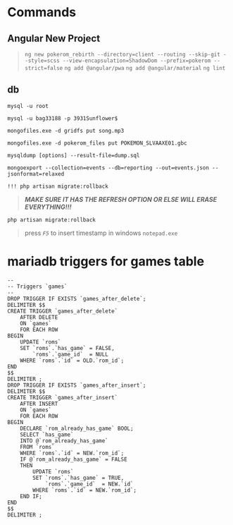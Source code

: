 # Commands

## Angular New Project

> `ng new pokerom_rebirth --directory=client --routing --skip-git --style=scss --view-encapsulation=ShadowDom --prefix=pokerom --strict=false`
> `ng add @angular/pwa`
> `ng add @angular/material`
> `ng lint` 

[comment]: # "dont add nglint since you don't want to replace tslint"

## db

`mysql -u root`

`mysql -u bag33188 -p 3931Sunflower$`

`mongofiles.exe -d gridfs put song.mp3`

`mongofiles.exe -d pokerom_files put POKEMON_SLVAAXE01.gbc`

`mysqldump [options] --result-file=dump.sql`

`mongoexport --collection=events --db=reporting --out=events.json --jsonformat=relaxed`

`!!! php artisan migrate:rollback`

> _**MAKE SURE IT HAS THE REFRESH OPTION OR ELSE WILL ERASE EVERYTHING!!!**_

`php artisan migrate:rollback`


> press _`F5`_ to insert timestamp in windows `notepad.exe`

# mariadb triggers for games table

```mysql
--
-- Triggers `games`
--
DROP TRIGGER IF EXISTS `games_after_delete`;
DELIMITER $$
CREATE TRIGGER `games_after_delete`
    AFTER DELETE
    ON `games`
    FOR EACH ROW
BEGIN
    UPDATE `roms`
    SET `roms`.`has_game` = FALSE,
        `roms`.`game_id`  = NULL
    WHERE `roms`.`id` = OLD.`rom_id`;
END
$$
DELIMITER ;
DROP TRIGGER IF EXISTS `games_after_insert`;
DELIMITER $$
CREATE TRIGGER `games_after_insert`
    AFTER INSERT
    ON `games`
    FOR EACH ROW
BEGIN
    DECLARE `rom_already_has_game` BOOL;
    SELECT `has_game`
    INTO @`rom_already_has_game`
    FROM `roms`
    WHERE `roms`.`id` = NEW.`rom_id`;
    IF @`rom_already_has_game` = FALSE
    THEN
        UPDATE `roms`
        SET `roms`.`has_game` = TRUE,
            `roms`.`game_id`  = NEW.`id`
        WHERE `roms`.`id` = NEW.`rom_id`;
    END IF;
END
$$
DELIMITER ;
```
